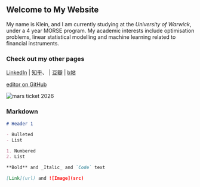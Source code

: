 ## Welcome to My Website

My name is Klein, and I am currently studying at the _University of Warwick_, under a 4 year MORSE program. 
My academic interests include optimisation problems, linear statistical modelling and machine learning related to financial instruments. 

### Check out my other pages

[LinkedIn](https://www.linkedin.com/in/yuanchen-klein-wang-87004a112/)
| [知乎](https://www.zhihu.com/people/wang-yuan-chen-24)、
| [豆瓣](https://www.douban.com/people/229534905/)
| [b站](https://space.bilibili.com/15471282)



 [editor on GitHub](https://github.com/klein-wang/kleinwang.github.io/edit/gh-pages/index.md) 




![mars ticket 2026](https://raw.githubusercontent.com/klein-wang/img/main/BoardingPass_MyNameOnFutureMission.png)


### Markdown

```markdown
# Header 1

- Bulleted
- List

1. Numbered
2. List

**Bold** and _Italic_ and `Code` text

[Link](url) and ![Image](src)
```
